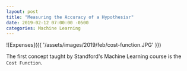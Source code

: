 ```yaml
---
layout: post
title: "Measuring the Accuracy of a Hypothesisr"
date: 2019-02-12 07:00:00 -0500
categories: Machine Learning
---
```


![Expenses]({{ '/assets/images/2019/feb/cost-function.JPG' }})

The first concept taught by Standford's Machine Learning course is the `Cost Function`.

